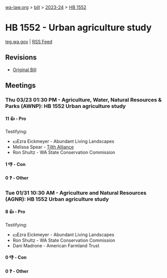 [wa-law.org](/) > [bill](/bill/) > [2023-24](/bill/2023-24/) > [HB 1552](/bill/2023-24/hb/1552/)

# HB 1552 - Urban agriculture study
[leg.wa.gov](https://app.leg.wa.gov/billsummary?BillNumber=1552&Year=2023&Initiative=false) | [RSS Feed](./rss.xml)

## Revisions
* [Original Bill](1/)

## Meetings
### Thu 03/23 01:30 PM - Agriculture, Water, Natural Resources & Parks (AWNP): HB 1552 Urban agriculture study
#### 11 👍 - Pro
Testifying:
* 💵Ezra Eickmeyer - Abundant Living Landscapes
* Melissa Spear - [Tilth Alliance](/org/tilth_alliance/)
* Ron Shultz - WA State Conservation Commission

#### 1 👎 - Con

#### 0 ❓ - Other

### Tue 01/31 10:30 AM - Agriculture and Natural Resources (AGNR): HB 1552 Urban agriculture study
#### 8 👍 - Pro
Testifying:
* 💵Ezra Eickmeyer - Abundant Living Landscapes
* Ron Shultz - WA State Conservation Commission
* Dani Madrone - American Farmland Trust

#### 0 👎 - Con

#### 0 ❓ - Other
